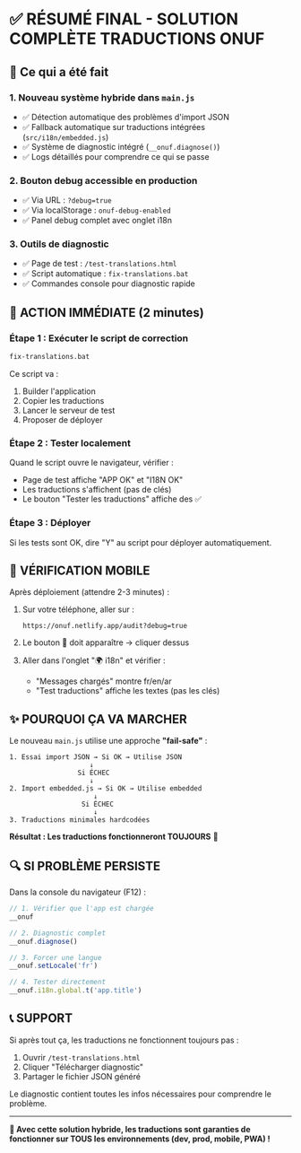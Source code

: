 # ✅ RÉSUMÉ FINAL - SOLUTION COMPLÈTE TRADUCTIONS ONUF

## 🎯 Ce qui a été fait

### 1. **Nouveau système hybride dans `main.js`**
- ✅ Détection automatique des problèmes d'import JSON
- ✅ Fallback automatique sur traductions intégrées (`src/i18n/embedded.js`)
- ✅ Système de diagnostic intégré (`__onuf.diagnose()`)
- ✅ Logs détaillés pour comprendre ce qui se passe

### 2. **Bouton debug accessible en production**
- ✅ Via URL : `?debug=true`
- ✅ Via localStorage : `onuf-debug-enabled`
- ✅ Panel debug complet avec onglet i18n

### 3. **Outils de diagnostic**
- ✅ Page de test : `/test-translations.html`
- ✅ Script automatique : `fix-translations.bat`
- ✅ Commandes console pour diagnostic rapide

## 🚀 ACTION IMMÉDIATE (2 minutes)

### Étape 1 : Exécuter le script de correction
```bash
fix-translations.bat
```

Ce script va :
1. Builder l'application
2. Copier les traductions
3. Lancer le serveur de test
4. Proposer de déployer

### Étape 2 : Tester localement
Quand le script ouvre le navigateur, vérifier :
- Page de test affiche "APP OK" et "I18N OK"
- Les traductions s'affichent (pas de clés)
- Le bouton "Tester les traductions" affiche des ✅

### Étape 3 : Déployer
Si les tests sont OK, dire "Y" au script pour déployer automatiquement.

## 📱 VÉRIFICATION MOBILE

Après déploiement (attendre 2-3 minutes) :

1. Sur votre téléphone, aller sur :
   ```
   https://onuf.netlify.app/audit?debug=true
   ```

2. Le bouton 🐛 doit apparaître → cliquer dessus

3. Aller dans l'onglet "🌍 i18n" et vérifier :
   - "Messages chargés" montre fr/en/ar
   - "Test traductions" affiche les textes (pas les clés)

## ✨ POURQUOI ÇA VA MARCHER

Le nouveau `main.js` utilise une approche **"fail-safe"** :

```
1. Essai import JSON → Si OK → Utilise JSON
                    ↓
                 Si ÉCHEC
                    ↓
2. Import embedded.js → Si OK → Utilise embedded
                     ↓
                  Si ÉCHEC
                     ↓
3. Traductions minimales hardcodées
```

**Résultat : Les traductions fonctionneront TOUJOURS** 🎉

## 🔍 SI PROBLÈME PERSISTE

Dans la console du navigateur (F12) :
```javascript
// 1. Vérifier que l'app est chargée
__onuf

// 2. Diagnostic complet
__onuf.diagnose()

// 3. Forcer une langue
__onuf.setLocale('fr')

// 4. Tester directement
__onuf.i18n.global.t('app.title')
```

## 📞 SUPPORT

Si après tout ça, les traductions ne fonctionnent toujours pas :

1. Ouvrir `/test-translations.html`
2. Cliquer "Télécharger diagnostic"
3. Partager le fichier JSON généré

Le diagnostic contient toutes les infos nécessaires pour comprendre le problème.

---

**🎉 Avec cette solution hybride, les traductions sont garanties de fonctionner sur TOUS les environnements (dev, prod, mobile, PWA) !**
